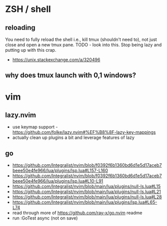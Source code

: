 # ZSH / shell

## reloading

You need to fully reload the shell i.e., kill tmux (shouldn't need to), not just close and open a new tmux pane.
TODO - look into this. Stop being lazy and putting up with this crap.

- <https://unix.stackexchange.com/a/320496>

## why does tmux launch with 0,1 windows?

# vim

## lazy.nvim

- use keymap support - <https://github.com/folke/lazy.nvim#%EF%B8%8F-lazy-key-mappings>
- actually clean up plugins a bit and leverage features of lazy

## go

- <https://github.com/Integralist/nvim/blob/f0392f6b1360bd6d1e5d17aceb7beee50e4fe966/lua/plugins/lsp.lua#L157-L160>
- <https://github.com/Integralist/nvim/blob/f0392f6b1360bd6d1e5d17aceb7beee50e4fe966/lua/plugins/lsp.lua#L10-L91>
- <https://github.com/Integralist/nvim/blob/main/lua/plugins/null-ls.lua#L15>
- <https://github.com/Integralist/nvim/blob/main/lua/plugins/null-ls.lua#L21>
- <https://github.com/Integralist/nvim/blob/main/lua/plugins/null-ls.lua#L28>
- <https://github.com/Integralist/nvim/blob/main/lua/plugins/lsp.lua#L65-L74>
- read through more of <https://github.com/ray-x/go.nvim> readme
- run :GoTest async (not on save)

